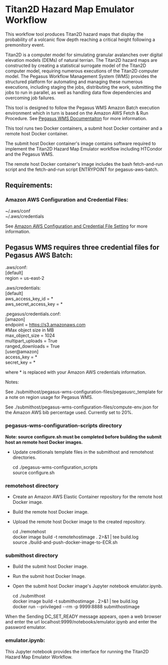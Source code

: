 # Titan2D Hazard Map Emulator Workflow

This workflow tool produces Titan2D hazard maps that display the probability of a volcanic flow depth reaching a critical height following a premonitory event.

Titan2D is a computer model for simulating granular avalanches over digital elevation models (DEMs) of natural terrian. The Titan2D hazard maps are constructed by creating a statistical surrogate model of the Titan2D computer model, requiring numerous executions of the Titan2D computer model. The Pegasus Workflow Management System (WMS) provides the structured platform for automating and managing these numerous executions, including staging the jobs, distributing the work, submitting the jobs to run in parallel, as well as handling data flow dependencies and overcoming job failures.

This tool is designed to follow the Pegasus WMS Amazon Batch execution environment which in turn is based on the Amazon AWS Fetch & Run Procedure. See [Pegasus WMS Documentaiton](https://pegasus.isi.edu/documentation) for more information.

This tool runs two Docker containers, a submit host Docker container and a remote host Docker container. 

The submit host Docker container's image contains software required to implement the Titan2D Hazard Map Emulator workflow including HTCondor and the Pegasus WMS.

The remote host Docker container's image includes the bash fetch-and-run script and the fetch-and-run script ENTRYPOINT for pegasus-aws-batch.

## Requirements:

### Amazon AWS Configuration and Credential Files:

~/.aws/conf<br />
~/.aws/credentials

See [Amazon AWS Configuration and Credential File Setting](https://docs.aws.amazon.com/cli/latest/userguide/cli-configure-files.html) for more information.


## Pegasus WMS requires three credential files for Pegasus AWS Batch:

.aws/conf:<br/>
[default]<br/>
region = us-east-2

.aws/credentials:<br/>
[default]<br/>
aws_access_key_id = *<br/>
aws_secret_access_key = *

.pegasus/credentials.conf:<br/>
[amazon]<br/>
endpoint = https://s3.amazonaws.com<br/>
#Max object size in MB<br/>
max_object_size = 1024<br/>
multipart_uploads = True<br/>
ranged_downloads = True<br/>
[user@amazon]<br/>
access_key = *<br/>
secret_key = *

where * is replaced with your Amazon AWS credentials information.

Notes: 

See ./submithost/pegasus-wms-configuration-files/pegasusrc_template for a note on region usage for Pegasus WMS.
 
See ./submithost/pegasus-wms-configuration-files/compute-env.json for the Amazon AWS bib percentage used. Currently set to 20%.

### pegasus-wms-configuration-scripts directory
 
**Note: source configure.sh must be completed before building the submit host an remote host Docker images.**

- Update creditionals template files in the submithost and remotehost directories.

	cd ./pegasus-wms-configuration_scripts<br>
	source configure.sh<br>

### remotehost directory

- Create an Amazon AWS Elastic Container repository for the remote host Docker image.
- Build the remote host Docker image.
- Upload the remote host Docker image to the created repository.

	cd ./remotehost<br>
	docker image build -t remotehostimage . 2>&1 | tee build.log<br>
	source ./build-and-push-docker-image-to-ECR.sh<br>

### submithost directory

- Build the submit host Docker image.
- Run the submit host Docker Image.
- Open the submit host Docker image's Jupyter notebook emulator.ipynb.

	cd ./submithost<br>
	docker image build -t submithostimage . 2>&1 | tee build.log<br>
	docker run --privileged --rm -p 9999:8888 submithostimage

When the Sending DC_SET_READY message appears, open a web browser and enter the url localhost:9999/notebooks/emulator.ipynb and enter the password emulator.
### emulator.ipynb:

This Jupyter notebook provides the interface for running the Titan2D Hazard Map Emulator Workflow.


